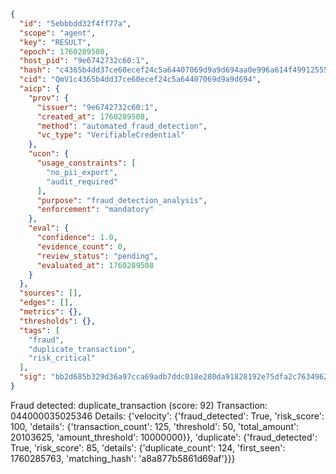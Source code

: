 ```json
{
  "id": "5ebbbdd32f4ff77a",
  "scope": "agent",
  "key": "RESULT",
  "epoch": 1760289508,
  "host_pid": "9e6742732c60:1",
  "hash": "c4365b4dd37ce60ecef24c5a64407069d9a9d694aa0e996a614f499125555849",
  "cid": "QmV1c4365b4dd37ce60ecef24c5a64407069d9a9d694",
  "aicp": {
    "prov": {
      "issuer": "9e6742732c60:1",
      "created_at": 1760289508,
      "method": "automated_fraud_detection",
      "vc_type": "VerifiableCredential"
    },
    "ucon": {
      "usage_constraints": [
        "no_pii_export",
        "audit_required"
      ],
      "purpose": "fraud_detection_analysis",
      "enforcement": "mandatory"
    },
    "eval": {
      "confidence": 1.0,
      "evidence_count": 0,
      "review_status": "pending",
      "evaluated_at": 1760289508
    }
  },
  "sources": [],
  "edges": [],
  "metrics": {},
  "thresholds": {},
  "tags": [
    "fraud",
    "duplicate_transaction",
    "risk_critical"
  ],
  "sig": "bb2d685b329d36a97cca69adb7ddc018e280da91828192e75dfa2c7634962529"
}
```

Fraud detected: duplicate_transaction (score: 92)
Transaction: 044000035025346
Details: {'velocity': {'fraud_detected': True, 'risk_score': 100, 'details': {'transaction_count': 125, 'threshold': 50, 'total_amount': 20103625, 'amount_threshold': 10000000}}, 'duplicate': {'fraud_detected': True, 'risk_score': 85, 'details': {'duplicate_count': 124, 'first_seen': 1760285763, 'matching_hash': 'a8a877b5861d69af'}}}
